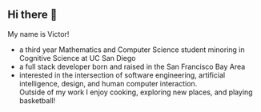 ## Hi there 👋

My name is Victor!

- a third year Mathematics and Computer Science student minoring in Cognitive Science at UC San Diego
- a full stack developer born and raised in the San Francisco Bay Area
- interested in the intersection of software engineering, artificial intelligence, design, and human computer interaction.
\
Outside of my work I enjoy cooking, exploring new places, and playing basketball!

<!--
## Programming Languages and Technologies

## Work Experience

## Clubs

## Projects
-->
<!--
**comnk/comnk** is a ✨ _special_ ✨ repository because its `README.md` (this file) appears on your GitHub profile.

Here are some ideas to get you started:

- 🔭 I’m currently working on ...
- 🌱 I’m currently learning ...
- 👯 I’m looking to collaborate on ...
- 🤔 I’m looking for help with ...
- 💬 Ask me about ...
- 📫 How to reach me: ...
- 😄 Pronouns: ...
- ⚡ Fun fact: ...
-->
